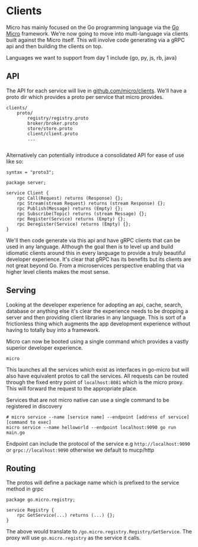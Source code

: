 # Clients

Micro has mainly focused on the Go programming language via the [Go Micro](https://github.com/micro/go-micro) framework. We're 
now going to move into multi-language via clients built against the Micro itself. This will involve code generating 
via a gRPC api and then building the clients on top. 

Languages we want to support from day 1 include {go, py, js, rb, java}

## API

The API for each service will live in [github.com/micro/clients](https://github.com/micro/clients). We'll have a proto dir 
which provides a proto per service that micro provides.

```
clients/
	proto/
		registry/registry.proto
		broker/broker.proto
		store/store.proto
		client/client.proto
		...
		
```

Alternatively can potentially introduce a consolidated API for ease of use like so:

```
syntax = "proto3";

package server;

service Client {
	rpc Call(Request) returns (Response) {};
	rpc Stream(stream Request) returns (stream Response) {};
	rpc Publish(Message) returns (Empty) {};
	rpc Subscribe(Topic) returns (stream Message) {};
	rpc Register(Service) returns (Empty) {};
	rpc Deregister(Service) returns (Empty) {};
}

```

We'll then code generate via this api and have gRPC clients that can be used in any language. Although the goal then 
is to level up and build idiomatic clients around this in every language to provide a truly beautiful developer experience. 
It's clear that gRPC has its benefits but its clients are not great beyond Go. From a microservices perspective 
enabling that via higher level clients makes the most sense.

## Serving

Looking at the developer experience for adopting an api, cache, search, database or anything else it's clear the experience 
needs to be dropping a server and then providing client libraries in any language. This is sort of a frictionless thing 
which augments the app development experience without having to totally buy into a framework.

Micro can now be booted using a single command which provides a vastly superior developer experience.

```
micro
```

This launches all the services which exist as interfaces in go-micro but will also have equivalent protos to call the services. 
All requests can be routed through the fixed entry point of `localhost:8081` which is the micro proxy. This will forward 
the request to the appropriate place.

Services that are not micro native can use a single command to be registered in discovery

```
# micro service --name [service name] --endpoint [address of service] [command to exec]
micro service --name helloworld --endpoint localhost:9090 go run main.go
```

Endpoint can include the protocol of the service e.g `http://localhost:9090` or `grpc://localhost:9090` otherwise we default to mucp/http

## Routing

The protos will define a package name which is prefixed to the service method in grpc 

```
package go.micro.registry;

service Registry {
	rpc GetService(...) returns (...) {};
}
```

The above would translate to `/go.micro.registry.Registry/GetService`. The proxy will use `go.micro.registry` as the service it calls.
